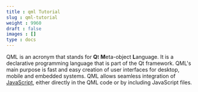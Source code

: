 ```yaml
---
title : qml Tutorial
slug : qml-tutorial
weight : 9960
draft : false
images : []
type : docs
---
```


QML is an acronym that stands for **Q**t **M**eta-object **L**anguage. It is a declarative programming language that is part of the Qt framework. QML's main purpose is fast and easy creation of user interfaces for desktop, mobile and embedded systems. QML allows seamless integration of [JavaScript][1], either directly in the QML code or by including JavaScript files.


  [1]: https://www.wikiod.com/docs/javascript

